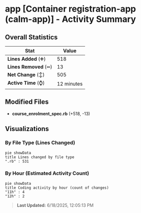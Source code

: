 # app [Container registration-app (calm-app)] - Activity Summary 

## Overall Statistics

| Stat                   | Value                                                             |
| ---------------------- | ----------------------------------------------------------------- |
| **Lines Added** (➕)   | 518                                          |
| **Lines Removed** (➖) | 13                                        |
| **Net Change** (↕)    | 505                |
| **Active Time** (⌚)   | 12 minutes |


## Modified Files
- **course_enrolment_spec.rb** (+518, -13)

## Visualizations

### By File Type (Lines Changed)

```mermaid
pie showData
title Lines changed by file type
".rb" : 531
```

### By Hour (Estimated Activity Count)

```mermaid
pie showData
title Coding activity by hour (count of changes)
"11h" : 4
"12h" : 2
```


> **Last Updated:** 6/18/2025, 12:05:13 PM